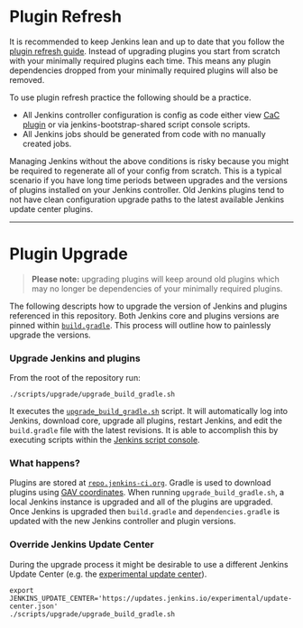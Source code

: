 # Plugin Refresh

It is recommended to keep Jenkins lean and up to date that you follow the
[plugin refresh guide](plugin_refresh.md).  Instead of upgrading plugins you
start from scratch with your minimally required plugins each time.  This means
any plugin dependencies dropped from your minimally required plugins will also
be removed.

To use plugin refresh practice the following should be a practice.

- All Jenkins controller configuration is config as code either view [CaC
  plugin][cac] or via jenkins-bootstrap-shared script console scripts.
- All Jenkins jobs should be generated from code with no manually created jobs.

Managing Jenkins without the above conditions is risky because you might be
required to regenerate all of your config from scratch.  This is a typical
scenario if you have long time periods between upgrades and the versions of
plugins installed on your Jenkins controller.  Old Jenkins plugins tend to not
have clean configuration upgrade paths to the latest available Jenkins update
center plugins.

---

# Plugin Upgrade

> **Please note:** upgrading plugins will keep around old plugins which may no
> longer be dependencies of your minimally required plugins.

The following descripts how to upgrade the version of Jenkins and plugins
referenced in this repository.  Both Jenkins core and plugins versions are
pinned within [`build.gradle`](../../build.gradle).  This process will outline
how to painlessly upgrade the versions.

### Upgrade Jenkins and plugins

From the root of the repository run:

    ./scripts/upgrade/upgrade_build_gradle.sh

It executes the [`upgrade_build_gradle.sh`](upgrade_build_gradle.sh) script.  It
will automatically log into Jenkins, download core, upgrade all plugins, restart
Jenkins, and edit the `build.gradle` file with the latest revisions.  It is able
to accomplish this by executing scripts within the [Jenkins script console][1].


### What happens?

Plugins are stored at [`repo.jenkins-ci.org`][2].  Gradle is used to download
plugins using [GAV coordinates][3].  When running `upgrade_build_gradle.sh`,
a local Jenkins instance is upgraded and all of the plugins are upgraded.  Once
Jenkins is upgraded then `build.gradle` and `dependencies.gradle` is updated
with the new Jenkins controller and plugin versions.

### Override Jenkins Update Center

During the upgrade process it might be desirable to use a different Jenkins
Update Center (e.g. the [experimental update center][4]).

    export JENKINS_UPDATE_CENTER='https://updates.jenkins.io/experimental/update-center.json'
    ./scripts/upgrade/upgrade_build_gradle.sh

[1]: https://wiki.jenkins-ci.org/display/JENKINS/Jenkins+Script+Console
[2]: https://repo.jenkins-ci.org/
[3]: https://maven.apache.org/pom.html#Maven_Coordinates
[4]: https://jenkins.io/doc/developer/publishing/releasing-experimental-updates/
[cac]: https://plugins.jenkins.io/configuration-as-code/
